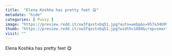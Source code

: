 ```yaml
---
title:  "Elena Koshka has pretty feet 😋"
metadate: "hide"
categories: [ Pussy ]
image: "https://preview.redd.it/xw3fqxstxbq51.jpg?auto=webp&s=957a34b997b9861565f4708978ec62a5f0524c7c"
thumb: "https://preview.redd.it/xw3fqxstxbq51.jpg?width=1080&crop=smart&auto=webp&s=e84eb2fe3dc52687cc06ae19868adedcea90ab87"
visit: ""
---
```

Elena Koshka has pretty feet 😋
